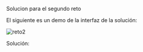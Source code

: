 Solucion para el segundo reto

El siguiente es un demo de la interfaz de la solución:

![reto2](https://user-images.githubusercontent.com/53870017/191886066-c4126a98-641c-4adc-8bc3-124a04436fd1.gif)


Solución:


